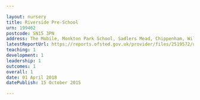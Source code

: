 ```yaml
---

layout: nursery
title: Riverside Pre-School
urn: 199462
postcode: SN15 3PN
address: The Mobile, Monkton Park School, Sadlers Mead, Chippenham, Wiltshire, SN15 3PN
latestReportUrl: https://reports.ofsted.gov.uk/provider/files/2519572/urn/199462.pdf
teaching: 1
development: 1
leadership: 1
outcomes: 1
overall: 1
date: 01 April 2018 
datePublish: 15 October 2015

---
```

